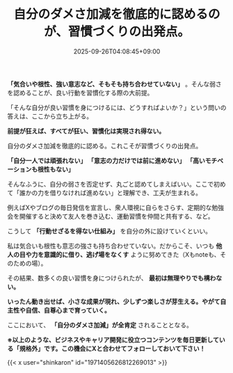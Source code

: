 ﻿---
title: "自分のダメさ加減を徹底的に認めるのが、習慣づくりの出発点。"
date: 2025-09-26T04:08:45+09:00
draft: false
---

**「気合いや根性、強い意志など、そもそも持ち合わせていない」** 。そんな弱さを認めることが、良い行動を習慣化する際の大前提。

「そんな自分が良い習慣を身につけるには、どうすればよいか？」という問いの答えは、ここから立ち上がる。

**前提が狂えば、すべてが狂い、習慣化は実現され得ない。**



自分のダメさ加減を徹底的に認める。これこそが習慣づくりの出発点。

 **「自分一人では頑張れない」
「意志の力だけでは前に進めない」
「高いモチベーションも根性もない」** 

そんなふうに、自分の弱さを否定せず、丸ごと認めてしまえばいい。ここで初めて「誰かの力を借りなければ進めない」と理解でき、工夫が生まれる。



例えばXやブログの毎日発信を宣言し、衆人環視に自らをさらす、定期的な勉強会を開催すると決めて友人を巻き込む、運動習慣を仲間と共有する、など。

こうして **「行動せざるを得ない仕組み」** を自分の外に設けていくといい。

私は気合いも根性も意志の強さも持ち合わせていない。だからこそ、いつも **他人の目や力を意識的に借り、逃げ場をなくす** ように努めてきた（Xもnoteも、そのための場）。



その結果、数多くの良い習慣を身につけられたが、 **最初は無理やりでも構わない。** 

 **いったん動き出せば、小さな成果が現れ、少しずつ楽しさが芽生える。やがて自主性や自信、自尊心まで育っていく。** 

ここにおいて、 **「自分のダメさ加減」が全肯定** されることとなる。



**※以上のような、ビジネスやキャリア開発に役立つコンテンツを毎日更新している「規格外」です。この機会にXと合わせてフォローしておいて下さい！**



{{< x user="shinkaron" id="1971405626812269013" >}}